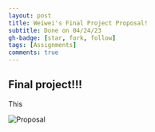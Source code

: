 ```yaml
---
layout: post
title: Weiwei's Final Project Proposal!
subtitle: Done on 04/24/23
gh-badge: [star, fork, follow]
tags: [Assignments]
comments: true
---
```


## Final project!!!

This 

![Proposal](https://weiweilu081.github.io/assets/img/project.jpg) 
